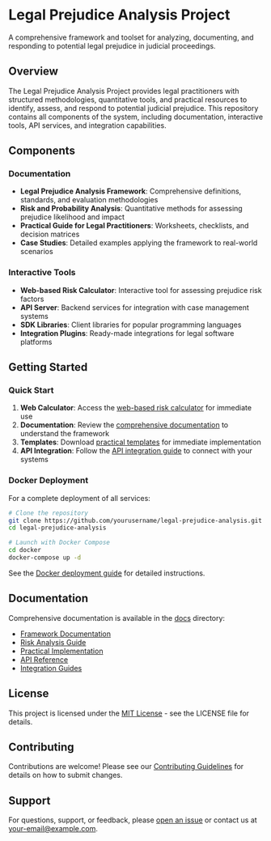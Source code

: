 # Legal Prejudice Analysis Project

A comprehensive framework and toolset for analyzing, documenting, and responding to potential legal prejudice in judicial proceedings.

## Overview

The Legal Prejudice Analysis Project provides legal practitioners with structured methodologies, quantitative tools, and practical resources to identify, assess, and respond to potential judicial prejudice. This repository contains all components of the system, including documentation, interactive tools, API services, and integration capabilities.

## Components

### Documentation

- **Legal Prejudice Analysis Framework**: Comprehensive definitions, standards, and evaluation methodologies
- **Risk and Probability Analysis**: Quantitative methods for assessing prejudice likelihood and impact
- **Practical Guide for Legal Practitioners**: Worksheets, checklists, and decision matrices
- **Case Studies**: Detailed examples applying the framework to real-world scenarios

### Interactive Tools

- **Web-based Risk Calculator**: Interactive tool for assessing prejudice risk factors
- **API Server**: Backend services for integration with case management systems
- **SDK Libraries**: Client libraries for popular programming languages
- **Integration Plugins**: Ready-made integrations for legal software platforms

## Getting Started

### Quick Start

1. **Web Calculator**: Access the [web-based risk calculator](web-calculator/index.html) for immediate use
2. **Documentation**: Review the [comprehensive documentation](docs/README.md) to understand the framework
3. **Templates**: Download [practical templates](templates/README.md) for immediate implementation
4. **API Integration**: Follow the [API integration guide](docs/api/README.md) to connect with your systems

### Docker Deployment

For a complete deployment of all services:

```bash
# Clone the repository
git clone https://github.com/yourusername/legal-prejudice-analysis.git
cd legal-prejudice-analysis

# Launch with Docker Compose
cd docker
docker-compose up -d
```

See the [Docker deployment guide](docker/README.md) for detailed instructions.

## Documentation

Comprehensive documentation is available in the [docs](docs/README.md) directory:

- [Framework Documentation](docs/framework/README.md)
- [Risk Analysis Guide](docs/risk-analysis/README.md)
- [Practical Implementation](docs/practical-guide/README.md)
- [API Reference](docs/api/README.md)
- [Integration Guides](docs/integration/README.md)

## License

This project is licensed under the [MIT License](LICENSE) - see the LICENSE file for details.

## Contributing

Contributions are welcome! Please see our [Contributing Guidelines](CONTRIBUTING.md) for details on how to submit changes.

## Support

For questions, support, or feedback, please [open an issue](https://github.com/yourusername/legal-prejudice-analysis/issues/new) or contact us at your-email@example.com.